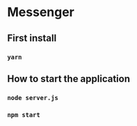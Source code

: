 # Messenger

## First install
### `yarn`


## How to start the application

### `node server.js`

### `npm start`

